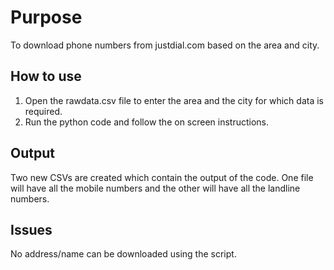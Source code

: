 Purpose
=====
To download phone numbers from justdial.com based on the area and city.

How to use
-----
1. Open the rawdata.csv file to enter the area and the city for which data is required.
2. Run the python code and follow the on screen instructions.

Output
-----
Two new CSVs are created which contain the output of the code. One file will have all the mobile numbers and the other will have all the landline numbers.

Issues
-----
No address/name can be downloaded using the script.
